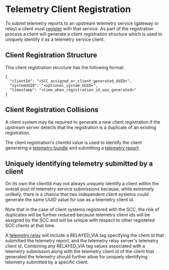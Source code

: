 # Telemetry Client Registration

To submit telemetry reports to an upstream telemetry service (gateway
or relay) a client must [register](api/requests/register.md) with that
service. As part of the registration process a client will generate a
client registration structure which is used to uniquely identify it as
a telemetry service client.

## Client Registration Structure
This client registration structure has the following format:
```
{
  "clientId": "<SCC_assigned_or_client_generated_UUID>",
  "systemUUID": "<optional_system_UUID>",
  "timestamp": "<time_when_registration_id_was_generated>"
}
```

## Client Registration Collisions
A client system may be required to generate a new client registration
if the upstream server detects that the registration is a duplicate
of an existing registration.

The client registration's clientId value is used to identify the
client generating a [telemetry bundle](api/structs/telemetrybundle.md)
and submitting a [telemetry report](api/structs/telemetryreport.md).

## Uniquely identifying telemetry submitted by a client
On its own the clientId may not always uniquely identify a client
within the overall pool of telemetry service submissions because,
while extremely unlikely, there is a chance that two independent
client systems could generate the same UUID value for use as a
telemetry client id.

Note that in the case of client systems registered with the SCC,
the risk of duplicates will be further reduced because telemetry
client ids will be assigned by the SCC and will be unique with
respect to other registered SCC clients at that time.

A [telemetry relay](telemetryrelay.md) will include a RELAYED_VIA
tag specifying the client id that submitted the telemetry report,
and the telemetry relay server's telemetry client id. Combining
any RELAYED_VIA tag values associated with a telemetry submission
along with the telemetry client id of the client that generated the
telemetry should further allow for uniquely identifying telemetry
submitted by a specific client.
